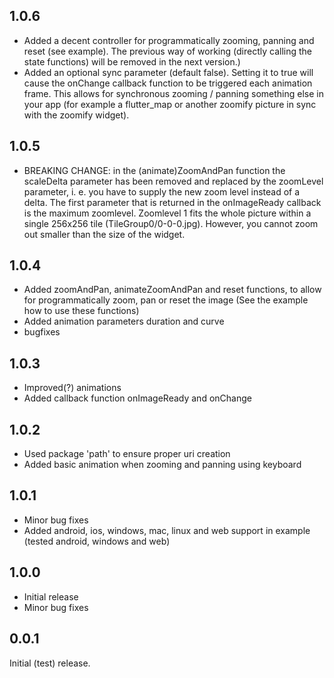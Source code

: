 ## 1.0.6

- Added a decent controller for programmatically zooming, panning and reset (see example). The previous way of working (directly calling 
  the state functions) will be removed in the next version.)
- Added an optional sync parameter (default false). Setting it to true will cause the onChange callback 
  function to be triggered each animation frame. This allows for synchronous zooming / panning something else in your app (for example a 
  flutter_map or another zoomify picture in sync with the zoomify widget).

## 1.0.5

- BREAKING CHANGE: in the (animate)ZoomAndPan function the scaleDelta parameter has been removed and replaced by the zoomLevel parameter, i.
  e. you have to supply the new zoom level instead of a delta. The first parameter that is returned in the onImageReady callback is the 
  maximum zoomlevel. Zoomlevel 1 fits the whole picture within a single 256x256 tile (TileGroup0/0-0-0.jpg). However, you cannot zoom 
  out smaller than the size of the widget.

## 1.0.4

- Added zoomAndPan, animateZoomAndPan and reset functions, to allow for programmatically zoom, pan or reset the image
  (See the example how to use these functions)
- Added animation parameters duration and curve
- bugfixes

## 1.0.3

- Improved(?) animations
- Added callback function onImageReady and onChange

## 1.0.2

- Used package 'path' to ensure proper uri creation
- Added basic animation when zooming and panning using keyboard

## 1.0.1

- Minor bug fixes
- Added android, ios, windows, mac, linux and web support in example (tested android, windows and web)

## 1.0.0

- Initial release
- Minor bug fixes

## 0.0.1

Initial (test) release.

